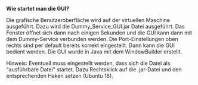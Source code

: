 **Wie startet man die GUI?**

Die grafische Benutzeroberfläche wird auf der virtuellen Maschine ausgeführt. Dazu wird die Dummy_Service_GUI.jar Datei ausgeführt. Das Fenster öffnet sich dann nach einigen Sekunden und die GUI kann dann mit dem Dummy-Service verbunden werden. Die Port-Einstellungen oben rechts sind per default bereits korrekt eingestellt. Dann kann die GUI bedient werden. Die GUI wurde in Java mit dem WindowBuilder erstellt.

Hinweis: Eventuell muss eingestellt werden, dass sich die Datei als "ausführbare Datei" startet. Dazu Rechtsklick auf die .jar-Datei und den entsprechenden Haken setzen (Ubuntu 18).
